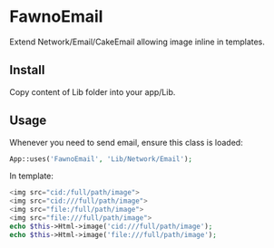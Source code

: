 # FawnoEmail

Extend Network/Email/CakeEmail allowing image inline in templates.


Install
-------

Copy content of Lib folder into your app/Lib.

Usage
-----
Whenever you need to send email, ensure this class is loaded:
```php
App::uses('FawnoEmail', 'Lib/Network/Email');
```

In template:
```php
<img src="cid:/full/path/image">
<img src="cid:///full/path/image">
<img src="file:/full/path/image">
<img src="file:///full/path/image">
echo $this->Html->image('cid:///full/path/image');
echo $this->Html->image('file:///full/path/image');
```
